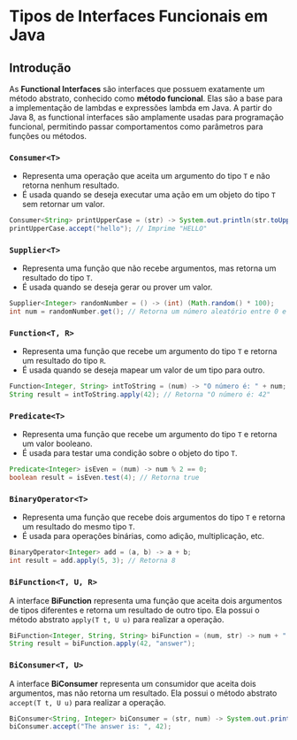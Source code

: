 # Tipos de Interfaces Funcionais em Java

## Introdução

As **Functional Interfaces** são interfaces que possuem exatamente um método abstrato, conhecido como **método funcional**. Elas são a base para a implementação de lambdas e expressões lambda em Java. A partir do Java 8, as functional interfaces são amplamente usadas para programação funcional, permitindo passar comportamentos como parâmetros para funções ou métodos.

### `Consumer<T>`

- Representa uma operação que aceita um argumento do tipo `T` e não retorna nenhum resultado.
- É usada quando se deseja executar uma ação em um objeto do tipo `T` sem retornar um valor.

```java
Consumer<String> printUpperCase = (str) -> System.out.println(str.toUpperCase());
printUpperCase.accept("hello"); // Imprime "HELLO"
```

### `Supplier<T>`

- Representa uma função que não recebe argumentos, mas retorna um resultado do tipo `T`.
- É usada quando se deseja gerar ou prover um valor.

```java
Supplier<Integer> randomNumber = () -> (int) (Math.random() * 100);
int num = randomNumber.get(); // Retorna um número aleatório entre 0 e 100
```

### `Function<T, R>`

- Representa uma função que recebe um argumento do tipo `T` e retorna um resultado do tipo `R`.
- É usada quando se deseja mapear um valor de um tipo para outro.

```java
Function<Integer, String> intToString = (num) -> "O número é: " + num;
String result = intToString.apply(42); // Retorna "O número é: 42"
```

### `Predicate<T>` 

- Representa uma função que recebe um argumento do tipo `T` e retorna um valor booleano.
- É usada para testar uma condição sobre o objeto do tipo `T`.

```java
Predicate<Integer> isEven = (num) -> num % 2 == 0;
boolean result = isEven.test(4); // Retorna true
```

### `BinaryOperator<T>`

- Representa uma função que recebe dois argumentos do tipo `T` e retorna um resultado do mesmo tipo `T`.
- É usada para operações binárias, como adição, multiplicação, etc.

```java
BinaryOperator<Integer> add = (a, b) -> a + b;
int result = add.apply(5, 3); // Retorna 8
```

### `BiFunction<T, U, R>`

A interface **BiFunction** representa uma função que aceita dois argumentos de tipos diferentes e retorna um resultado de outro tipo. Ela possui o método abstrato `apply(T t, U u)` para realizar a operação.

```java
BiFunction<Integer, String, String> biFunction = (num, str) -> num + ": " + str;
String result = biFunction.apply(42, "answer");
```

### `BiConsumer<T, U>` 

A interface **BiConsumer** representa um consumidor que aceita dois argumentos, mas não retorna um resultado. Ela possui o método abstrato `accept(T t, U u)` para realizar a operação.

```java
BiConsumer<String, Integer> biConsumer = (str, num) -> System.out.println(str + num);
biConsumer.accept("The answer is: ", 42);
```
